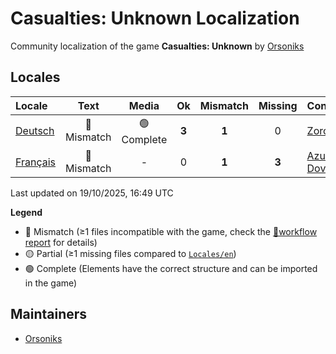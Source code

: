 # Casualties: Unknown Localization

Community localization of the game **Casualties: Unknown** by [Orsoniks](https://github.com/Orsoniks)

## Locales

| Locale | Text | Media | Ok | Mismatch | Missing | Contributors |
| :--- | :----------: | :----------: | :---: |  :------:  |  :-----:  |  :--  |
| [Deutsch](Locales/de-DE) | 🔘 Mismatch | 🟢 Complete | **3** | **1** | 0 | [Zorobis](https://github.com/Zorobis) |
| [Français](Locales/fr-FR) | 🔘 Mismatch |    -    | 0 | **1** | **3** | [Azurian](https://github.com/clemtomera), [Dovahkick](https://github.com/Dovahkick) |

Last updated on 19/10/2025, 16:49 UTC

**Legend**
- 🔘 Mismatch (≥1 files incompatible with the game, check the [📄workflow report](https://github.com/clemtomera/locale-managment-thing/actions/runs/18633312702) for details)
- 🟡 Partial (≥1 missing files compared to [`Locales/en`](Locales/en))
- 🟢 Complete (Elements have the correct structure and can be imported in the game)

## Maintainers

- [Orsoniks](https://github.com/Orsoniks)
